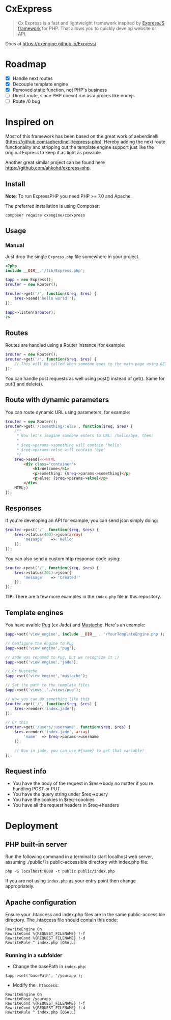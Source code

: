 # CxExpress
> Cx Express is a fast and lightweight framework inspired by [ExpressJS framework](https://www.npmjs.com/package/express) for PHP. That allows you to quickly develop website or API.

Docs at https://cxengine.github.io/Express/

# Roadmap
- [x] Handle next routes
- [x] Decouple template engine
- [x] Removed static function, not PHP's business
- [ ] Direct route, since PHP doesnt run as a proces like nodejs
- [ ] Route /0 bug

# Inspired on
Most of this framework has been based on the great work of aeberdinelli (https://github.com/aeberdinelli/express-php). Hereby adding the next route functionality and stripping out the template engine support just like the original Express to keep it as light as possible.

Another great similar project can be found here https://github.com/ahkohd/express-php.


## Install
**Note**: To run ExpressPHP you need PHP >= 7.0 and Apache.

The preferred installation is using Composer:

`composer require cxengine/cxexpress`

## Usage
### Manual
Just drop the single `Express.php` file somewhere in your project.

```php
<?php
include __DIR__.'/lib/Express.php';

$app = new Express();
$router = new Router();

$router->get('/', function($req, $res) {
	$res->send('hello world!');
});

$app->listen($router);
?>
```
<!-- 
### Composer
If you installed using composer, you can just do:

```php
<?php
include __DIR__.'/vendor/autoload.php';

$app = new Express();
$router = new Router();

$router->get('/', function($req, $res) {
	$res->send('hello world!');
});

$app->listen($router);
?>
``` -->

## Routes
Routes are handled using a Router instance, for example:

```php
$router = new Router();
$router->get('/', function($req, $res) {
    // This will be called when someone goes to the main page using GET method.
});
```

You can handle post requests as well using post() instead of get(). Same for put() and delete().

## Route with dynamic parameters
You can route dynamic URL using parameters, for example:

```php
$router = new Router();
$router->get('/:something/:else', function($req, $res) {
    /**
     * Now let's imagine someone enters to URL: /hello/bye, then:
     *
     * $req->params->something will contain 'hello'
     * $req->params->else will contain 'bye'
     */
    $req->send(<<<HTML
        <div class="container">
            <h1>Welcome</h1>
            <p>something: {$req->params->something}</p>
            <p>else: {$req->params->else}</p>
        </div>
    HTML;)
});
```

## Responses
If you're developing an API for example, you can send json simply doing:

```php
$router->post('/', function($req, $res) {
	$res->status(400)->json(array(
		'message'	=> 'Hello'
	));
});
```

You can also send a custom http response code using:

```php
$router->post('/', function($req, $res) {
	$res->status(201)->json({
		'message'	=> 'Created!'
	});
});
```

**TIP**: There are a few more examples in the `index.php` file in this repository.

## Template engines
You have avaible [Pug](https://pugjs.org) (ex Jade) and [Mustache](https://mustache.github.io/). Here's an example:

```php
$app->set('view_engine', include __DIR__ . '/YourTemplateEngine.php');

// Configure the engine to Pug
$app->set('view engine','pug');

// Jade was renamed to Pug, but we recognize it ;)
$app->set('view engine','jade');

// Or Mustache
$app->set('view engine','mustache');

// Set the path to the template files
$app->set('views','./views/pug');

// Now you can do something like this
$router->get('/', function($req, $res) {
	$res->render('index.jade');
});

// Or this
$router->get('/users/:username', function($req, $res) {
	$res->render('index.jade', array(
		'name'	=> $req->params->username
	));

	// Now in jade, you can use #{name} to get that variable!
});

```

## Request info
- You have the body of the request in $res->body no matter if you re handling POST or PUT.
- You have the query string under $req->query
- You have the cookies in $req->cookies
- You have all the request headers in $req->headers


# Deployment

## PHP built-in server
Run the following command in a terminal to start localhost web server, assuming ./public/ is public-accessible directory with index.php file:

```
php -S localhost:8888 -t public public/index.php
```

If you are not using `index.php` as your entry point then change appropriately.

## Apache configuration
Ensure your .htaccess and index.php files are in the same public-accessible directory. The .htaccess file should contain this code:
```
RewriteEngine On
RewriteCond %{REQUEST_FILENAME} !-f
RewriteCond %{REQUEST_FILENAME} !-d
RewriteRule ^ index.php [QSA,L]
```

### Running in a subfolder
- Change the basePath in `index.php`:
```
$app->set('basePath', '/yourapp');
```
- Modify the `.htaccess`:
```
RewriteEngine On
RewriteBase /yourapp
RewriteCond %{REQUEST_FILENAME} !-f
RewriteCond %{REQUEST_FILENAME} !-d
RewriteRule ^ index.php [QSA,L]
```
